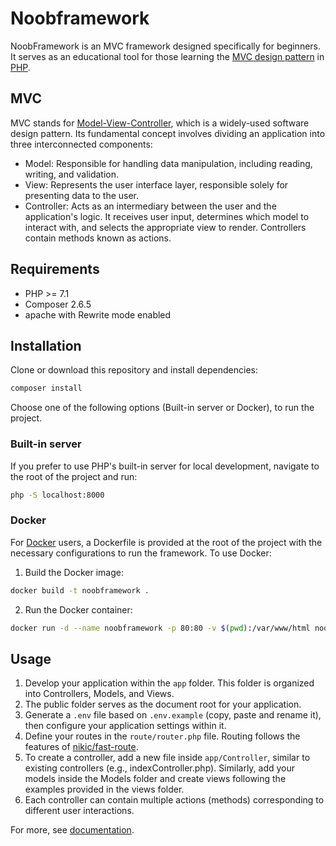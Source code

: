 # Noobframework

NoobFramework is an MVC framework designed specifically for beginners. It serves as an educational tool for those learning the [MVC design pattern](https://pt.wikipedia.org/wiki/MVC) in [PHP](https://www.php.net/).

## MVC

MVC stands for [Model-View-Controller](https://en.wikipedia.org/wiki/Model%E2%80%93view%E2%80%93controller), which is a widely-used software design pattern. Its fundamental concept involves dividing an application into three interconnected components:

- Model: Responsible for handling data manipulation, including reading, writing, and validation. 
- View: Represents the user interface layer, responsible solely for presenting data to the user. 
- Controller: Acts as an intermediary between the user and the application's logic. It receives user input, determines which model to interact with, and selects the appropriate view to render. Controllers contain methods known as actions.

## Requirements

* PHP >= 7.1
* Composer 2.6.5
* apache with Rewrite mode enabled

## Installation

Clone or download this repository and install dependencies:
```bash
composer install
```

Choose one of the following options (Built-in server or Docker), to run the project.

### Built-in server

If you prefer to use PHP's built-in server for local development, navigate to the root of the project and run:

```bash
php -S localhost:8000
```

### Docker

For [Docker](https://www.docker.com/) users, a Dockerfile is provided at the root of the project with the necessary configurations to run the framework. To use Docker:

1. Build the Docker image:
```bash
docker build -t noobframework .
```
2. Run the Docker container:
```bash
docker run -d --name noobframework -p 80:80 -v $(pwd):/var/www/html noobframework
```

## Usage

1. Develop your application within the `app` folder. This folder is organized into Controllers, Models, and Views.
2. The public folder serves as the document root for your application.
3. Generate a `.env` file based on `.env.example` (copy, paste and rename it), then configure your application settings within it.
4. Define your routes in the `route/router.php` file. Routing follows the features of [nikic/fast-route](https://github.com/nikic/FastRoute).
5. To create a controller, add a new file inside `app/Controller`, similar to existing controllers (e.g., indexController.php). Similarly, add your models inside the Models folder and create views following the examples provided in the views folder.
6. Each controller can contain multiple actions (methods) corresponding to different user interactions.

For more, see [documentation](https://edigar.github.io/noobframework).
